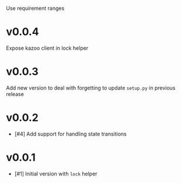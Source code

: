 # <UNRELEASED VERSION>

Use requirement ranges

# v0.0.4

Expose kazoo client in lock helper

# v0.0.3

Add new version to deal with forgetting to update `setup.py` in previous
release

# v0.0.2

* [#4] Add support for handling state transitions

# v0.0.1

* [#1] Initial version with `lock` helper
